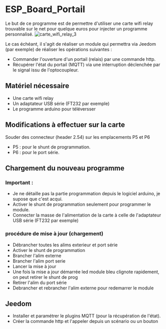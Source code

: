 # ESP_Board_Portail
Le but de ce programme est de permettre d'utiliser une carte wifi relay trouvable sur le net pour quelque euros pour injecter un programme personnalisé.
![carte_wifi_relay_3](https://user-images.githubusercontent.com/38717304/56850312-43823000-6901-11e9-9394-a343268da8ee.jpg)

Le cas échéant, il s'agit de réaliser un module qui permettra via Jeedom (par exemple) de réaliser les opérations suivantes :
- Commander l'ouverture d'un portail (relais) par une commande http.
- Récupérer l'état du portail (MQTT) via une interruption déclenchée par le signal issu de l'optocoupleur.

## Matériel nécessaire
- Une carte wifi relay
- Un adaptateur USB série (FT232 par exemple)
- Le programme arduino pour téléversser

## Modifications à effectuer sur la carte
Souder des connecteur (header 2.54) sur les emplacements P5 et P6
 * P5 : pour le shunt de programmation.
 * P6 : pour le port série.

## Chargement du nouveau programme
### Important :
- Je ne détaille pas la partie programmation depuis le logiciel arduino, je supose que c'est acqui.
- Activer le shunt de programmation seulement pour programmer le module.
- Connecter la masse de l'alimentation de la carte à celle de l'adaptateur USB série (FT232 par exemple)
### procédure de mise à jour (chargement)
- Débrancher toutes les alims exterieur et port série
- Activer le shunt de programmation
- Brancher l'alim externe
- Brancher l'alim port serie
- Lancer la mise à jour
- Une fois la mise a jour démarrée led module bleu clignote rapidement, on peut retirer le shunt de prog
- Retirer l'alim du port série
- Debrancher et rebrancher l'alim externe pour redemarrer le module

## Jeedom
- Installer et paramétrer le plugins MQTT (pour la récupération de l'état).
- Créer la commande http et l'appeler depuis un scénario ou un bouton
